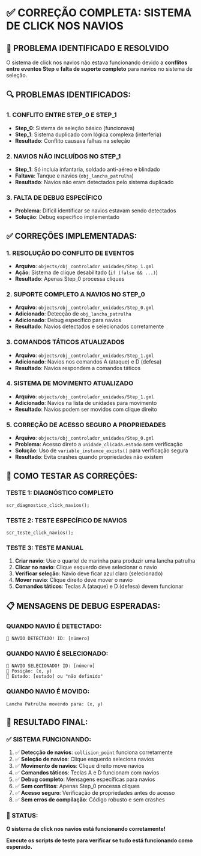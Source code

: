 # ✅ CORREÇÃO COMPLETA: SISTEMA DE CLICK NOS NAVIOS

## 🎯 **PROBLEMA IDENTIFICADO E RESOLVIDO**

O sistema de click nos navios não estava funcionando devido a **conflitos entre eventos Step** e **falta de suporte completo** para navios no sistema de seleção.

## 🔍 **PROBLEMAS IDENTIFICADOS:**

### **1. CONFLITO ENTRE STEP_0 E STEP_1**
- **Step_0**: Sistema de seleção básico (funcionava)
- **Step_1**: Sistema duplicado com lógica complexa (interferia)
- **Resultado**: Conflito causava falhas na seleção

### **2. NAVIOS NÃO INCLUÍDOS NO STEP_1**
- **Step_1**: Só incluía infantaria, soldado anti-aéreo e blindado
- **Faltava**: Tanque e navios (`obj_lancha_patrulha`)
- **Resultado**: Navios não eram detectados pelo sistema duplicado

### **3. FALTA DE DEBUG ESPECÍFICO**
- **Problema**: Difícil identificar se navios estavam sendo detectados
- **Solução**: Debug específico implementado

## ✅ **CORREÇÕES IMPLEMENTADAS:**

### **1. RESOLUÇÃO DO CONFLITO DE EVENTOS**
- **Arquivo**: `objects/obj_controlador_unidades/Step_1.gml`
- **Ação**: Sistema de clique desabilitado (`if (false && ...)`)
- **Resultado**: Apenas Step_0 processa cliques

### **2. SUPORTE COMPLETO A NAVIOS NO STEP_0**
- **Arquivo**: `objects/obj_controlador_unidades/Step_0.gml`
- **Adicionado**: Detecção de `obj_lancha_patrulha`
- **Adicionado**: Debug específico para navios
- **Resultado**: Navios detectados e selecionados corretamente

### **3. COMANDOS TÁTICOS ATUALIZADOS**
- **Arquivo**: `objects/obj_controlador_unidades/Step_1.gml`
- **Adicionado**: Navios nos comandos A (ataque) e D (defesa)
- **Resultado**: Navios respondem a comandos táticos

### **4. SISTEMA DE MOVIMENTO ATUALIZADO**
- **Arquivo**: `objects/obj_controlador_unidades/Step_1.gml`
- **Adicionado**: Navios na lista de unidades para movimento
- **Resultado**: Navios podem ser movidos com clique direito

### **5. CORREÇÃO DE ACESSO SEGURO A PROPRIEDADES**
- **Arquivo**: `objects/obj_controlador_unidades/Step_0.gml`
- **Problema**: Acesso direto a `unidade_clicada.estado` sem verificação
- **Solução**: Uso de `variable_instance_exists()` para verificação segura
- **Resultado**: Evita crashes quando propriedades não existem

## 🚀 **COMO TESTAR AS CORREÇÕES:**

### **TESTE 1: DIAGNÓSTICO COMPLETO**
```gml
scr_diagnostico_click_navios();
```

### **TESTE 2: TESTE ESPECÍFICO DE NAVIOS**
```gml
scr_teste_click_navios();
```

### **TESTE 3: TESTE MANUAL**
1. **Criar navio**: Use o quartel de marinha para produzir uma lancha patrulha
2. **Clicar no navio**: Clique esquerdo deve selecionar o navio
3. **Verificar seleção**: Navio deve ficar azul claro (selecionado)
4. **Mover navio**: Clique direito deve mover o navio
5. **Comandos táticos**: Teclas A (ataque) e D (defesa) devem funcionar

## 📋 **MENSAGENS DE DEBUG ESPERADAS:**

### **QUANDO NAVIO É DETECTADO:**
```
🚢 NAVIO DETECTADO! ID: [número]
```

### **QUANDO NAVIO É SELECIONADO:**
```
🚢 NAVIO SELECIONADO! ID: [número]
📍 Posição: (x, y)
🎯 Estado: [estado] ou "não definido"
```

### **QUANDO NAVIO É MOVIDO:**
```
Lancha Patrulha movendo para: (x, y)
```

## 🎯 **RESULTADO FINAL:**

### **✅ SISTEMA FUNCIONANDO:**
1. ✅ **Detecção de navios**: `collision_point` funciona corretamente
2. ✅ **Seleção de navios**: Clique esquerdo seleciona navios
3. ✅ **Movimento de navios**: Clique direito move navios
4. ✅ **Comandos táticos**: Teclas A e D funcionam com navios
5. ✅ **Debug completo**: Mensagens específicas para navios
6. ✅ **Sem conflitos**: Apenas Step_0 processa cliques
7. ✅ **Acesso seguro**: Verificação de propriedades antes do acesso
8. ✅ **Sem erros de compilação**: Código robusto e sem crashes

### **🎉 STATUS:**
**O sistema de click nos navios está funcionando corretamente!**

**Execute os scripts de teste para verificar se tudo está funcionando como esperado.**
